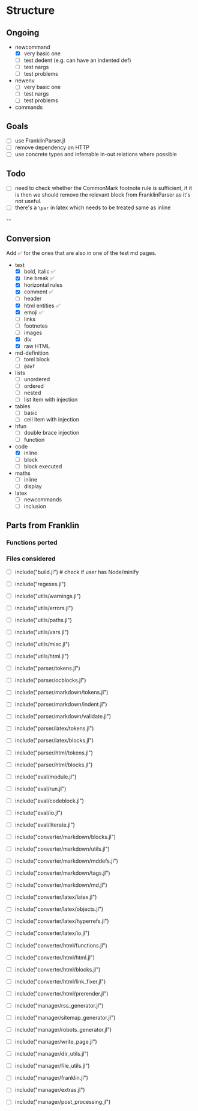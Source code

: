 # Structure

## Ongoing

* newcommand
  * [x] very basic one
  * [ ] test dedent (e.g. can have an indented def)
  * [ ] test nargs
  * [ ] test problems
* newenv
  * [ ] very basic one
  * [ ] test nargs
  * [ ] test problems
* commands

## Goals

* [ ] use FranklinParser.jl
* [ ] remove dependency on HTTP
* [ ] use concrete types and inferrable in-out relations where possible

## Todo

* [ ] need to check whether the CommonMark footnote rule is sufficient, if it is then we should remove the relevant block from FranklinParser as it's not useful.
* [ ] there's a `\par` in latex which needs to be treated same as inline

--

## Conversion

Add ✅ for the ones that are also in one of the test md pages.

* text
  * [x] bold, italic ✅
  * [x] line break ✅
  * [x] horizontal rules
  * [x] comment ✅
  * [ ] header
  * [x] html entities ✅
  * [x] emoji ✅
  * [ ] links
  * [ ] footnotes
  * [ ] images
  * [x] div
  * [x] raw HTML
* md-definition
  * [ ] toml block
  * [ ] `@def`
* lists
  * [ ] unordered
  * [ ] ordered
  * [ ] nested
  * [ ] list item with injection
* tables
  * [ ] basic
  * [ ] cell item with injection
* hfun
  * [ ] double brace injection
  * [ ] function
* code
  * [x] inline
  * [ ] block
  * [ ] block executed
* maths
  * [ ] inline
  * [ ] display
* latex
  * [ ] newcommands
  * [ ] inclusion

## Parts from Franklin

### Functions ported

### Files considered

* [ ] include("build.jl") # check if user has Node/minify
* [ ] include("regexes.jl")

* [ ] include("utils/warnings.jl")
* [ ] include("utils/errors.jl")
* [ ] include("utils/paths.jl")
* [ ] include("utils/vars.jl")
* [ ] include("utils/misc.jl")
* [ ] include("utils/html.jl")

* [ ] include("parser/tokens.jl")
* [ ] include("parser/ocblocks.jl")

* [ ] include("parser/markdown/tokens.jl")
* [ ] include("parser/markdown/indent.jl")
* [ ] include("parser/markdown/validate.jl")

* [ ] include("parser/latex/tokens.jl")
* [ ] include("parser/latex/blocks.jl")

* [ ] include("parser/html/tokens.jl")
* [ ] include("parser/html/blocks.jl")

* [ ] include("eval/module.jl")
* [ ] include("eval/run.jl")
* [ ] include("eval/codeblock.jl")
* [ ] include("eval/io.jl")
* [ ] include("eval/literate.jl")

* [ ] include("converter/markdown/blocks.jl")
* [ ] include("converter/markdown/utils.jl")
* [ ] include("converter/markdown/mddefs.jl")
* [ ] include("converter/markdown/tags.jl")
* [ ] include("converter/markdown/md.jl")

* [ ] include("converter/latex/latex.jl")
* [ ] include("converter/latex/objects.jl")
* [ ] include("converter/latex/hyperrefs.jl")
* [ ] include("converter/latex/io.jl")

* [ ] include("converter/html/functions.jl")
* [ ] include("converter/html/html.jl")
* [ ] include("converter/html/blocks.jl")
* [ ] include("converter/html/link_fixer.jl")
* [ ] include("converter/html/prerender.jl")

* [ ] include("manager/rss_generator.jl")
* [ ] include("manager/sitemap_generator.jl")
* [ ] include("manager/robots_generator.jl")
* [ ] include("manager/write_page.jl")
* [ ] include("manager/dir_utils.jl")
* [ ] include("manager/file_utils.jl")
* [ ] include("manager/franklin.jl")
* [ ] include("manager/extras.jl")
* [ ] include("manager/post_processing.jl")
